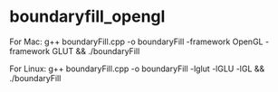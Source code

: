 # boundaryfill_opengl

For Mac:
g++ boundaryFill.cpp -o boundaryFill -framework OpenGL -framework GLUT &&
./boundaryFill

For Linux:
g++ boundaryFill.cpp -o boundaryFill -lglut -lGLU -lGL &&
./boundaryFill
